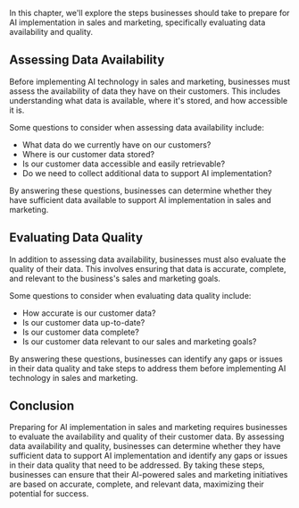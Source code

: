 
In this chapter, we'll explore the steps businesses should take to prepare for AI implementation in sales and marketing, specifically evaluating data availability and quality.

Assessing Data Availability
---------------------------

Before implementing AI technology in sales and marketing, businesses must assess the availability of data they have on their customers. This includes understanding what data is available, where it's stored, and how accessible it is.

Some questions to consider when assessing data availability include:

* What data do we currently have on our customers?
* Where is our customer data stored?
* Is our customer data accessible and easily retrievable?
* Do we need to collect additional data to support AI implementation?

By answering these questions, businesses can determine whether they have sufficient data available to support AI implementation in sales and marketing.

Evaluating Data Quality
-----------------------

In addition to assessing data availability, businesses must also evaluate the quality of their data. This involves ensuring that data is accurate, complete, and relevant to the business's sales and marketing goals.

Some questions to consider when evaluating data quality include:

* How accurate is our customer data?
* Is our customer data up-to-date?
* Is our customer data complete?
* Is our customer data relevant to our sales and marketing goals?

By answering these questions, businesses can identify any gaps or issues in their data quality and take steps to address them before implementing AI technology in sales and marketing.

Conclusion
----------

Preparing for AI implementation in sales and marketing requires businesses to evaluate the availability and quality of their customer data. By assessing data availability and quality, businesses can determine whether they have sufficient data to support AI implementation and identify any gaps or issues in their data quality that need to be addressed. By taking these steps, businesses can ensure that their AI-powered sales and marketing initiatives are based on accurate, complete, and relevant data, maximizing their potential for success.
